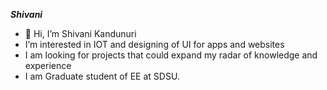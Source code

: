 ***Shivani***

- 👋 Hi, I’m Shivani Kandunuri
- I’m interested in IOT and designing of UI for apps and websites
- I am looking for projects that could expand my radar of knowledge and experience 
- I am Graduate student of EE at SDSU.
